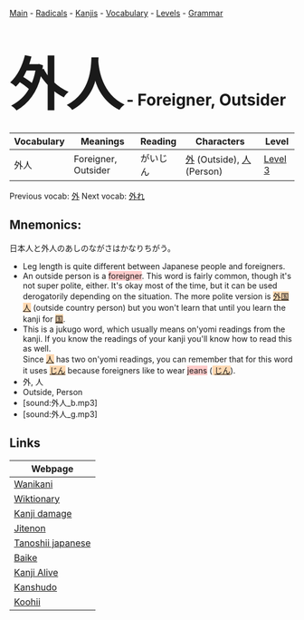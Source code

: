 <style> bigfont {font-size: 100px}</style>
[Main](../README.md) -
[Radicals](../radicals.md) -
[Kanjis](../kanjis.md) -
[Vocabulary](../vocabulary.md) -
[Levels](../levels.md) -
[Grammar](../grammar.md)
# <bigfont> 外人</bigfont> - Foreigner, Outsider 

| Vocabulary | Meanings | Reading | Characters | Level |
| --- | --- | --- | --- | --- |
| 外人 | Foreigner, Outsider | がいじん |  [外](../kanjis/外.md) (Outside), [人](../kanjis/人.md) (Person) | [Level 3](../levels/wk_level3.md) |

Previous vocab: [外](外.md) Next vocab: [外れ](外れ.md) 

## Mnemonics:
日本人と外人のあしのながさはかなりちがう。
* Leg length is quite different between Japanese people and foreigners.
* An outside person is a <span style="background-color:#ffcccb"> foreigner</span>. This word is fairly common, though it's not super polite, either. It's okay most of the time, but it can be used derogatorily depending on the situation. The more polite version is <span style="background-color:#fed8b1"> [外国人](https://jisho.org/search/外国人)</span> (outside country person) but you won't learn that until you learn the kanji for <span style="background-color:#fed8b1"> [国](https://jisho.org/search/国)</span>.
* This is a jukugo word, which usually means on'yomi readings from the kanji. If you know the readings of your kanji you'll know how to read this as well. <br />Since <span style="background-color:#fed8b1"> [人](https://jisho.org/search/人)</span> has two on'yomi readings, you can remember that for this word it uses <span style="background-color:#fed8b1"> [じん](https://jisho.org/search/じん)</span> because foreigners like to wear <span style="background-color:#ffcccb"> jeans</span> (<span style="background-color:#fed8b1"> [じん](https://jisho.org/search/じん)</span>).
* 外, 人
* Outside, Person
* [sound:外人_b.mp3]
* [sound:外人_g.mp3]


## Links 

| Webpage |
| --- |
| [Wanikani          ](https://www.wanikani.com/kanji/外人) |
| [Wiktionary        ](https://en.wiktionary.org/wiki/外人) |
| [Kanji damage      ](http://www.kanjidamage.com/kanji/search?utf8=✓&q=外人) |
| [Jitenon           ](https://jitenon.com/kanji/外人) |
| [Tanoshii japanese ](https://www.tanoshiijapanese.com/dictionary/kanji.cfm?k=外人) |
| [Baike             ](https://baike.baidu.com/item/外人) |
| [Kanji Alive       ](https://app.kanjialive.com/外人) |
| [Kanshudo          ](https://www.kanshudo.com/searchmn?q=外人) |
| [Koohii            ](https://kanji.koohii.com/study/kanji/外人) |
